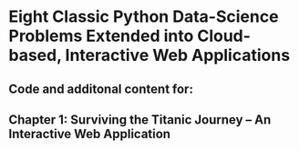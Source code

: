 <H1>Eight Classic Python Data-Science Problems Extended into Cloud-based, Interactive Web Applications</H1>
<H2>Code and additonal content for: </H2>
<H2>Chapter 1: Surviving the Titanic Journey – An Interactive Web Application</H2>
